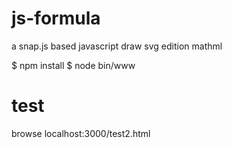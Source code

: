 # js-formula
a snap.js based javascript draw svg  edition  mathml

$ npm install
$ node bin/www

# test
browse localhost:3000/test2.html